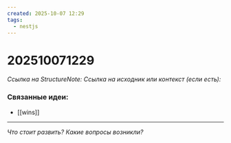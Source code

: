 ```yaml
---
created: 2025-10-07 12:29
tags:
  - nestjs
---
```

# 202510071229
*Ссылка на StructureNote:*
*Ссылка на исходник или контекст (если есть):* 

### Связанные идеи:
* [[wins]]
---

*Что стоит развить? Какие вопросы возникли?*